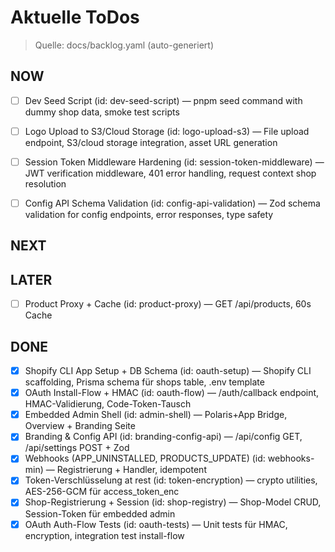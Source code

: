 # Aktuelle ToDos

> Quelle: docs/backlog.yaml (auto-generiert)

## NOW
- [ ] Dev Seed Script (id: dev-seed-script) — pnpm seed command with dummy shop data, smoke test scripts
- [ ] Logo Upload to S3/Cloud Storage (id: logo-upload-s3) — File upload endpoint, S3/cloud storage integration, asset URL generation
- [ ] Session Token Middleware Hardening (id: session-token-middleware) — JWT verification middleware, 401 error handling, request context shop resolution
- [ ] Config API Schema Validation (id: config-api-validation) — Zod schema validation for config endpoints, error responses, type safety


## NEXT


## LATER
- [ ] Product Proxy + Cache (id: product-proxy) — GET /api/products, 60s Cache


## DONE
- [x] Shopify CLI App Setup + DB Schema (id: oauth-setup) — Shopify CLI scaffolding, Prisma schema für shops table, .env template
- [x] OAuth Install-Flow + HMAC (id: oauth-flow) — /auth/callback endpoint, HMAC-Validierung, Code-Token-Tausch
- [x] Embedded Admin Shell (id: admin-shell) — Polaris+App Bridge, Overview + Branding Seite
- [x] Branding & Config API (id: branding-config-api) — /api/config GET, /api/settings POST + Zod
- [x] Webhooks (APP_UNINSTALLED, PRODUCTS_UPDATE) (id: webhooks-min) — Registrierung + Handler, idempotent
- [x] Token-Verschlüsselung at rest (id: token-encryption) — crypto utilities, AES-256-GCM für access_token_enc
- [x] Shop-Registrierung + Session (id: shop-registry) — Shop-Model CRUD, Session-Token für embedded admin
- [x] OAuth Auth-Flow Tests (id: oauth-tests) — Unit tests für HMAC, encryption, integration test install-flow
